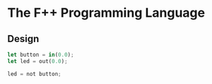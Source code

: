 # The F++ Programming Language

## Design

```rs
let button = in(0.0);
let led = out(0.0);

led = not button;
```
